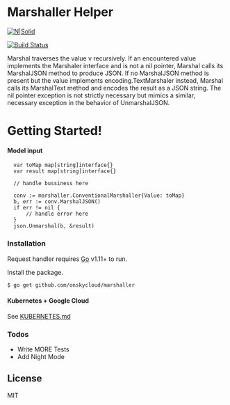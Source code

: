 # Marshaller Helper

[![N|Solid](https://cldup.com/dTxpPi9lDf.thumb.png)](https://github.com/nguyencatpham/request-handler)

[![Build Status](https://travis-ci.org/joemccann/dillinger.svg?branch=master)](https://github.com/nguyencatpham/request-handler)

Marshal traverses the value v recursively. If an encountered value implements the Marshaler interface and is not a nil pointer, Marshal calls its MarshalJSON method to produce JSON. If no MarshalJSON method is present but the value implements encoding.TextMarshaler instead, Marshal calls its MarshalText method and encodes the result as a JSON string. The nil pointer exception is not strictly necessary but mimics a similar, necessary exception in the behavior of UnmarshalJSON.

# Getting Started!

  #### Model input
  ```
	var toMap map[string]interface{}
	var result map[string]interface{}

	// handle bussiness here

	conv := marshaller.ConventionalMarshaller{Value: toMap}
	b, err := conv.MarshalJSON()
	if err != nil {
		// handle error here
	}
	json.Unmarshal(b, &result)
  ```

### Installation

Request handler requires [Go](https://golang.org/) v1.11+ to run.

Install the package.

```sh
$ go get github.com/onskycloud/marshaller
```

#### Kubernetes + Google Cloud

See [KUBERNETES.md](https://github.com/joemccann/dillinger/blob/master/KUBERNETES.md)


### Todos

 - Write MORE Tests
 - Add Night Mode

License
----

MIT
